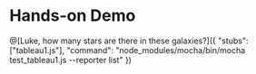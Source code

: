 # Hands-on Demo

@[Luke, how many stars are there in these galaxies?]({ "stubs": ["tableau1.js"], "command": "node_modules/mocha/bin/mocha test_tableau1.js --reporter list" })

